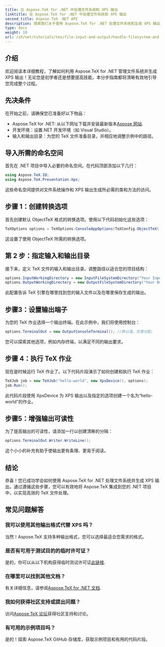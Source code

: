 ```yaml
---
title: 在 Aspose.TeX for .NET 中处理文件系统和 XPS 输出
linktitle: 在 Aspose.TeX for .NET 中处理文件系统和 XPS 输出
second_title: Aspose.TeX .NET API
description: 探索我们关于使用 Aspose.TeX for .NET 处理文件系统和生成 XPS 输出的综合指南。本分步教程涵盖了从设置环境到执行 TeX 作业的所有内容。
type: docs
weight: 10
url: /zh/net/tutorials/tex/file-input-and-output/handle-filesystem-and-xps-output/
---
```

## 介绍

欢迎阅读本详细教程，了解如何利用 Aspose.TeX for .NET 管理文件系统并生成 XPS 输出！无论您是初学者还是想要提高技能，本分步指南都将清晰有效地引导您完成整个过程。

## 先决条件

在开始之前，请确保您已准备好以下物品：

-  Aspose.TeX for .NET: 从以下网址下载并安装最新版本[Aspose 网站](https://releases.aspose.com/tex/net/).
- 开发环境：设置.NET 开发环境（如 Visual Studio）。
- 输入和输出目录：为您的 TeX 文件准备目录，并相应地调整示例中的路径。

## 导入所需的命名空间

首先在 .NET 项目中导入必要的命名空间。在代码顶部添加以下几行：

```csharp
using Aspose.TeX.IO;
using Aspose.TeX.Presentation.Xps;
```

这些命名空间提供对文件系统操作和 XPS 输出生成所必需的类和方法的访问。

## 步骤 1：创建转换选项

首先创建默认 ObjectTeX 格式的转换选项。使用以下代码初始化这些选项：

```csharp
TeXOptions options = TeXOptions.ConsoleAppOptions(TeXConfig.ObjectTeX());
```

这设置了使用 ObjectTeX 所需的转换选项。

## 第 2 步：指定输入和输出目录

接下来，定义 TeX 文件的输入和输出目录。调整路径以适合您的项目结构：

```csharp
options.InputWorkingDirectory = new InputFileSystemDirectory("Your Input Directory");
options.OutputWorkingDirectory = new OutputFileSystemDirectory("Your Output Directory");
```

此配置告诉 TeX 引擎在哪里找到您的输入文件以及在哪里保存生成的输出。

## 步骤3：设置输出端子

为您的 TeX 作业选择一个输出终端。在此示例中，我们将使用控制台：

```csharp
options.TerminalOut = new OutputConsoleTerminal(); //默认值。任意分配。
```

您可以探索其他选项，例如内存终端，以满足不同的输出要求。

## 步骤 4：执行 TeX 作业

现在是时候运行 TeX 作业了。以下代码片段演示了如何创建和执行 TeX 作业：

```csharp
TeXJob job = new TeXJob("hello-world", new XpsDevice(), options);
job.Run();
```

此代码片段使用 XpsDevice 为 XPS 输出以及指定的选项创建一个名为“hello-world”的作业。

## 步骤5：增强输出可读性

为了提高输出的可读性，请添加一行以创建清晰的分隔：

```csharp
options.TerminalOut.Writer.WriteLine();
```

这个小小的补充有助于使输出更有条理、更易于阅读。

## 结论

恭喜！您已成功学会如何使用 Aspose.TeX for .NET 处理文件系统并生成 XPS 输出。通过遵循这些步骤，您可以有效地将 Aspose.TeX 集成到您的 .NET 项目中，以实现高效的 TeX 文件处理。

## 常见问题解答

### 我可以使用其他输出格式代替 XPS 吗？

当然！Aspose.TeX 支持多种输出格式，您可以选择最适合您需求的格式。

### 是否有可用于测试目的的临时许可证？

是的，你可以从以下机构获得临时测试许可证[此链接](https://purchase.conholdate.com/temporary-license/).

### 在哪里可以找到其他文档？

有关详细信息，请参阅[Aspose.TeX for .NET 文档](https://reference.aspose.com/tex/net/).

### 我如何获得社区支持或提出问题？

访问[Aspose.TeX 论坛](https://forum.aspose.com/c/tex/47)获得社区支持和讨论。

### 有可用的示例项目吗？

是的！探索 Aspose.TeX GitHub 存储库，获取示例项目和有用的代码片段。
